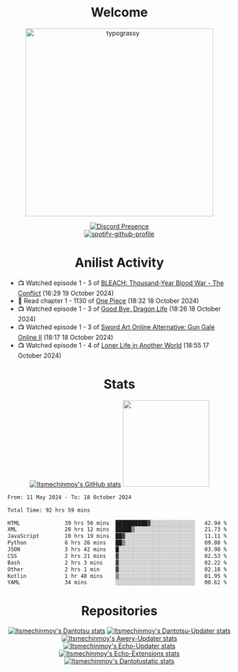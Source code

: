 <div align="center">

# Welcome
<a href="https://github.com/kawarimidoll/typograssy">
    <img alt="typograssy" src="https://typograssy.deno.dev/api?text=%E3%82%88%E3%81%86%E3%81%93%E3%81%9D%E3%81%BF%E3%81%AA%E3%81%95%E3%82%93%20-%20Itsmechinmoy--&&l0=none&l1=82d9d0&l2=027353&l3=038c4c&l4=01402e&bg=none&frame=none&speed=100&comment=" width="421.99">
</a>

[![Discord Presence](https://lanyard.cnrad.dev/api/523539866311720963?theme=dark&bg=Oe1116&animated=false&hideDiscrim=true&borderRadius=30px&hideActivity=whenNotUsed)](https://discord.com/users/523539866311720963)<br>
[![spotify-github-profile](https://spotify-github-profile.kittinanx.com/api/view?uid=31zczwoe3obxakjgkio7anubhkaq&cover_image=true&theme=novatorem&show_offline=true&background_color=121212&interchange=false&bar_color=53b14f&bar_color=ffffff&bar_color_cover=false)](https://spotify-github-profile.vercel.app/api/view?uid=31zczwoe3obxakjgkio7anubhkaq&redirect=true)
</div>

<div align="center">

# Anilist Activity
</div>
<!-- ANILIST_ACTIVITY:start -->

-   📺 Watched episode 1 - 3 of [BLEACH: Thousand-Year Blood War - The Conflict](https://anilist.co/anime/169755) (16:29 19 October 2024)
-   📖 Read chapter 1 - 1130 of [One Piece](https://anilist.co/manga/30013) (18:32 18 October 2024)
-   📺 Watched episode 1 - 3 of [Good Bye, Dragon Life](https://anilist.co/anime/176053) (18:26 18 October 2024)
-   📺 Watched episode 1 - 3 of [Sword Art Online Alternative: Gun Gale Online II](https://anilist.co/anime/167141) (18:17 18 October 2024)
-   📺 Watched episode 1 - 4 of [Loner Life in Another World](https://anilist.co/anime/173693) (18:55 17 October 2024)

<!-- ANILIST_ACTIVITY:end -->
<div align="center">
    
# Stats
[![Itsmechinmoy's GitHub stats](https://github-readme-stats.vercel.app/api?username=itsmechinmoy&show_icons=true&theme=algolia)](https://github.com/anuraghazra/github-readme-stats)
<img src="https://github-readme-stackoverflow.vercel.app/?userID=25004176&theme=dark" height="194"/>
</div>
<!--START_SECTION:waka-->

```txt
From: 11 May 2024 - To: 18 October 2024

Total Time: 92 hrs 59 mins

HTML              39 hrs 56 mins  ██████████▓░░░░░░░░░░░░░░   42.94 %
XML               20 hrs 12 mins  █████▒░░░░░░░░░░░░░░░░░░░   21.73 %
JavaScript        10 hrs 19 mins  ██▓░░░░░░░░░░░░░░░░░░░░░░   11.11 %
Python            8 hrs 26 mins   ██▒░░░░░░░░░░░░░░░░░░░░░░   09.08 %
JSON              3 hrs 42 mins   █░░░░░░░░░░░░░░░░░░░░░░░░   03.98 %
CSS               2 hrs 21 mins   ▓░░░░░░░░░░░░░░░░░░░░░░░░   02.53 %
Bash              2 hrs 3 mins    ▓░░░░░░░░░░░░░░░░░░░░░░░░   02.22 %
Other             2 hrs 1 min     ▓░░░░░░░░░░░░░░░░░░░░░░░░   02.18 %
Kotlin            1 hr 48 mins    ▒░░░░░░░░░░░░░░░░░░░░░░░░   01.95 %
YAML              34 mins         ░░░░░░░░░░░░░░░░░░░░░░░░░   00.62 %
```

<!--END_SECTION:waka-->
<div align="center">

# Repositories
[![Itsmechinmoy's Dantotsu stats](https://github-readme-stats.vercel.app/api/pin/?username=itsmechinmoy&repo=dantotsu&show_icons=true&theme=algolia&description_lines_count=1)](https://github.com/itsmechinmoy/dantotsu)
[![Itsmechinmoy's Dantotsu-Updater stats](https://github-readme-stats.vercel.app/api/pin/?username=itsmechinmoy&repo=dantotsu-updater&show_icons=true&theme=algolia&description_lines_count=1)](https://github.com/itsmechinmoy/dantotsu-updater)
[![Itsmechinmoy's Awery-Updater stats](https://github-readme-stats.vercel.app/api/pin/?username=itsmechinmoy&repo=awery-updater&show_icons=true&theme=algolia&description_lines_count=1)](https://github.com/itsmechinmoy/awery-updater)
[![Itsmechinmoy's Echo-Updater stats](https://github-readme-stats.vercel.app/api/pin/?username=itsmechinmoy&repo=echo-updater&show_icons=true&theme=algolia&description_lines_count=1)](https://github.com/itsmechinmoy/echo-updater)
[![Itsmechinmoy's Echo-Extensions stats](https://github-readme-stats.vercel.app/api/pin/?username=itsmechinmoy&repo=echo-extensions&show_icons=true&theme=algolia&description_lines_count=1)](https://github.com/itsmechinmoy/echo-extensions)
[![Itsmechinmoy's Dantotustatic stats](https://github-readme-stats.vercel.app/api/pin/?username=itsmechinmoy&repo=dantotustatic&show_icons=true&theme=algolia&description_lines_count=1)](https://github.com/itsmechinmoy/dantotustatic)
</div>
